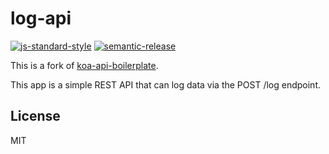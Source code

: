 # log-api
[![js-standard-style](https://img.shields.io/badge/code%20style-standard-brightgreen.svg)](http://standardjs.com)  [![semantic-release](https://img.shields.io/badge/%20%20%F0%9F%93%A6%F0%9F%9A%80-semantic--release-e10079.svg)](https://github.com/semantic-release/semantic-release)

This is a fork of [koa-api-boilerplate](https://github.com/christroutner/koa-api-boilerplate).

This app is a simple REST API that can log data via the POST /log endpoint.


## License
MIT

